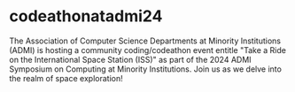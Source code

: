 # codeathonatadmi24
The Association of Computer Science Departments at Minority Institutions (ADMI) is hosting a community coding/codeathon event entitle "Take a Ride on the International Space Station (ISS)" as part of the 2024 ADMI Symposium on Computing at Minority Institutions. Join us as we delve into the realm of space exploration!
